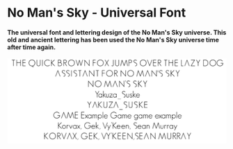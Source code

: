 # No Man's Sky - Universal Font
#### The universal font and lettering design of the No Man's Sky universe. This old and ancient lettering has been used the No Man's Sky universe time after time again. 

![fontExample](./FontExample.jpg)
